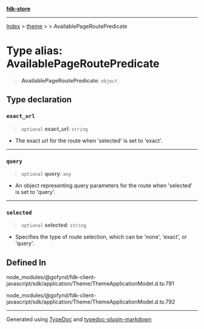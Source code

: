 [**fdk-store**](../../../README.md)
***

[Index](../../../API.md) > [theme](../../README.md) > [<internal>](../README.md) > AvailablePageRoutePredicate

# Type alias: AvailablePageRoutePredicate

> **AvailablePageRoutePredicate**: `object`

## Type declaration

### `exact_url`

> `optional` **exact\_url**: `string`

- The exact url for the route when 'selected'
is set to 'exact'.

***

### `query`

> `optional` **query**: `any`

- An object representing query parameters for the
route when 'selected' is set to 'query'.

***

### `selected`

> `optional` **selected**: `string`

- Specifies the type of route selection, which
can be 'none', 'exact', or 'query'.

## Defined In

node\_modules/@gofynd/fdk-client-javascript/sdk/application/Theme/ThemeApplicationModel.d.ts:791

node\_modules/@gofynd/fdk-client-javascript/sdk/application/Theme/ThemeApplicationModel.d.ts:792

***
Generated using [TypeDoc](https://typedoc.org/) and [typedoc-plugin-markdown](https://www.npmjs.com/package/typedoc-plugin-markdown)
